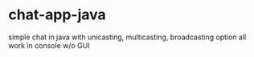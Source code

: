 # chat-app-java
simple chat in java with unicasting, multicasting, broadcasting option all work in console w/o GUI
